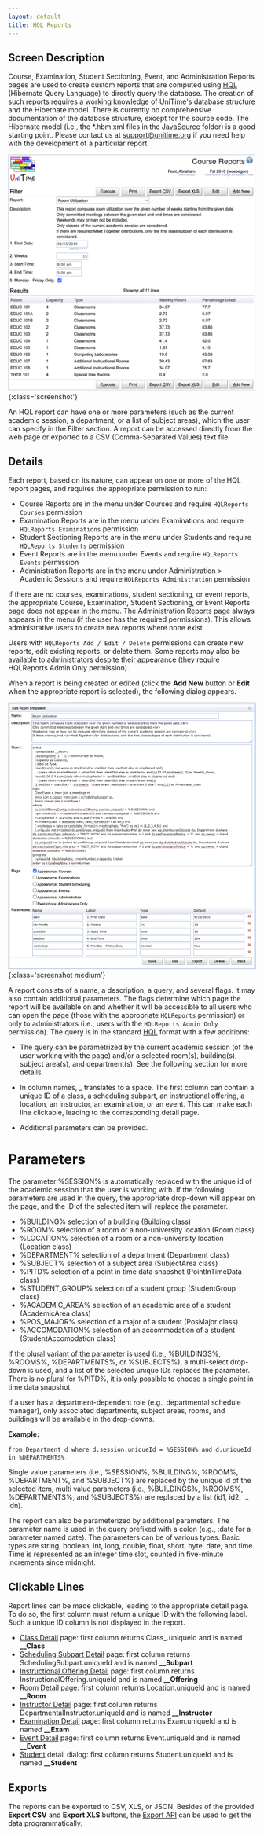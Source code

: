 ```yaml
---
layout: default
title: HQL Reports
---
```



## Screen Description

Course, Examination, Student Sectioning, Event, and Administration Reports pages are used to create custom reports that are computed using [HQL](https://docs.jboss.org/hibernate/orm/6.6/querylanguage/html_single/Hibernate_Query_Language.html) (Hibernate Query Language) to directly query the database. The creation of such reports requires a working knowledge of UniTime's database structure and the Hibernate model. There is currently no comprehensive documentation of the database structure, except for the source code. The Hibernate model (i.e., the *.hbm.xml files in the [JavaSource](https://github.com/UniTime/unitime/tree/master/JavaSource) folder) is a good starting point. Please contact us at [support@unitime.org](mailto:support@unitime.org) if you need help with the development of a particular report.

![Course Reports](images/course-reports-1.png){:class='screenshot'}

An HQL report can have one or more parameters (such as the current academic session, a department, or a list of subject areas), which the user can specify in the Filter section. A report can be accessed directly from the web page or exported to a CSV (Comma-Separated Values) text file.

## Details

Each report, based on its nature, can appear on one or more of the HQL report pages, and requires the appropriate permission to run:
* Course Reports are in the menu under Courses and require `HQLReports Courses` permission
* Examination Reports are in the menu under Examinations and require `HQLReports Examinations` permission
* Student Sectioning Reports are in the menu under Students and require `HQLReports Students` permission
* Event Reports are in the menu under Events and require `HQLReports Events` permission
* Administration Reports are in the menu under Administration > Academic Sessions and require `HQLReports Administration` permission

If there are no courses, examinations, student sectioning, or event reports, the appropriate Course, Examination, Student Sectioning, or Event Reports page does not appear in the menu. The Administration Reports page always appears in the menu (if the user has the required permissions). This allows administrative users to create new reports where none exist.

Users with `HQLReports Add / Edit / Delete` permissions can create new reports, edit existing reports, or delete them. Some reports may also be available to administrators despite their appearance (they require HQLReports Admin Only permission).

When a report is being created or edited (click the **Add New** button or **Edit** when the appropriate report is selected), the following dialog appears.


![Course Reports](images/course-reports-2.png){:class='screenshot medium'}

A report consists of a name, a description, a query, and several flags. It may also contain additional parameters. The flags determine which page the report will be available on and whether it will be accessible to all users who can open the page (those with the appropriate `HQLReports` permission) or only to administrators (i.e., users with the `HQLReports Admin Only` permission). The query is in the standard [HQL](https://docs.jboss.org/hibernate/orm/6.6/querylanguage/html_single/Hibernate_Query_Language.html) format with a few additions:

* The query can be parametrized by the current academic session (of the user working with the page) and/or a selected room(s), building(s), subject area(s), and department(s). See the following section for more details.

* In column names, _ translates to a space. The first column can contain a unique ID of a class, a scheduling subpart, an instructional offering, a location, an instructor, an examination, or an event. This can make each line clickable, leading to the corresponding detail page.

* Additional parameters can be provided.

# Parameters

The parameter %SESSION% is automatically replaced with the unique id of the academic session that the user is working with. If the following parameters are used in the query, the appropriate drop-down will appear on the page, and the ID of the selected item will replace the parameter.

* %BUILDING% selection of a building (Building class)
* %ROOM% selection of a room or a non-university location (Room class)
* %LOCATION% selection of a room or a non-university location (Location class)
* %DEPARTMENT% selection of a department (Department class)
* %SUBJECT% selection of a subject area (SubjectArea class)
* %PITD% selection of a point in time data snapshot (PointInTimeData class)
* %STUDENT_GROUP% selection of a student group (StudentGroup class)
* %ACADEMIC_AREA% selection of an academic area of a student (AcademicArea class)
* %POS_MAJOR% selection of a major of a student (PosMajor class)
* %ACCOMODATION% selection of an accommodation of a student (StudentAccomodation class)

If the plural variant of the parameter is used (i.e., %BUILDINGS%, %ROOMS%, %DEPARTMENTS%, or %SUBJECTS%), a multi-select drop-down is used, and a list of the selected unique IDs replaces the parameter.  There is no plural for %PITD%, it is only possible to choose a single point in time data snapshot.

If a user has a department-dependent role (e.g., departmental schedule manager), only associated departments, subject areas, rooms, and buildings will be available in the drop-downs.

**Example:**
```
from Department d where d.session.uniqueId = %SESSION% and d.uniqueId in %DEPARTMENTS%
```

Single value parameters (i.e., %SESSION%, %BUILDING%, %ROOM%, %DEPARTMENT%, and %SUBJECT%) are replaced by the unique id of the selected item, multi value parameters (i.e., %BUILDINGS%, %ROOMS%, %DEPARTMENTS%, and %SUBJECTS%) are replaced by a list (id1, id2, ... idn).

The report can also be parameterized by additional parameters. The parameter name is used in the query prefixed with a colon (e.g., :date for a parameter named date). The parameters can be of various types. Basic types are string, boolean, int, long, double, float, short, byte, date, and time. Time is represented as an integer time slot, counted in five-minute increments since midnight.

## Clickable Lines

Report lines can be made clickable, leading to the appropriate detail page. To do so, the first column must return a unique ID with the following label. Such a unique ID column is not displayed in the report.

* [Class Detail](class-detail) page: first column returns Class_.uniqueId and is named **__Class**
* [Scheduling Subpart Detail](scheduling-subpart-detail) page: first column returns SchedulingSubpart.uniqueId and is named **__Subpart**
* [Instructional Offering Detail](instructional-offering-detail) page: first column returns InstructionalOffering.uniqueId and is named **__Offering**
* [Room Detail](room-detail) page: first column returns Location.uniqueId and is named **__Room**
* [Instructor Detail](instructor-detail) page: first column returns DepartmentalInstructor.uniqueId and is named **__Instructor**
* [Examination Detail](examination-detail) page: first column returns Exam.uniqueId and is named **__Exam**
* [Event Detail](event-detail) page: first column returns Event.uniqueId and is named **__Event**
* [Student](classes-for-student) detail dialog: first column returns Student.uniqueId and is named **__Student**

## Exports

The reports can be exported to CSV, XLS, or JSON. Besides of the provided **Export CSV** and **Export XLS** buttons, the [Export API](manuals/exports#2-hql-reports) can be used to get the data programmatically.